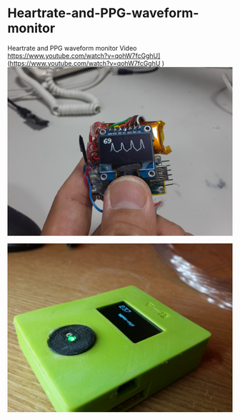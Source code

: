 # Heartrate-and-PPG-waveform-monitor
Heartrate and PPG waveform monitor
Video https://www.youtube.com/watch?v=qohW7fcGghU] (https://www.youtube.com/watch?v=qohW7fcGghU )
![image](https://github.com/alextien/Heartrate-and-PPG-waveform-monitor/raw/master/Document/20140717_173455.jpg)

![image](https://github.com/alextien/Heartrate-and-PPG-waveform-monitor/raw/master/Document/20140720_060132.jpg)
